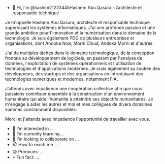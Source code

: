 - 👋 Hi, I’m @hashim21223445Hashem Abu Qasura - Architecte et responsable technique

 Je m'appelle Hashem Abu Qasura, architecte et responsable technique supervisant les systèmes informatiques.  J'ai une profonde passion et une grande ambition pour l'innovation et la numérisation dans le domaine de la technologie.  Je suis également PDG de plusieurs entreprises et organisations, dont Andoka Now, Morni Cloud, Andoka Morni et d'autres.

 J'ai de multiples tâches dans le domaine technologique, de la conception frontale au développement de logiciels, en passant par l'analyse de données, l'exploitation de systèmes opérationnels et l'utilisation de technologies et d'applications modernes.  Je crois également au soutien des développeurs, des startups et des organisations en introduisant des technologies numériques et modernes, notamment l'IA.

 J’attends avec impatience une coopération collective afin que nous puissions contribuer ensemble à la construction d’un environnement humanitaire qui aide l’humanité à atteindre ses objectifs humanitaires.  Je m'engage à aider les autres et moi et mes collègues de divers domaines sommes constamment disponibles.

 Merci et j'attends avec impatience l'opportunité de travailler avec vous.
- 👀 I’m interested in ...
- 🌱 I’m currently learning ...
- 💞️ I’m looking to collaborate on ...
- 📫 How to reach me ...
- 😄 Pronouns: ...
- ⚡ Fun fact: ...

<!---
hashim21223445/hashim21223445 is a ✨ special ✨ repository because its `README.md` (this file) appears on your GitHub profile.
You can click the Preview link to take a look at your changes.
--->
